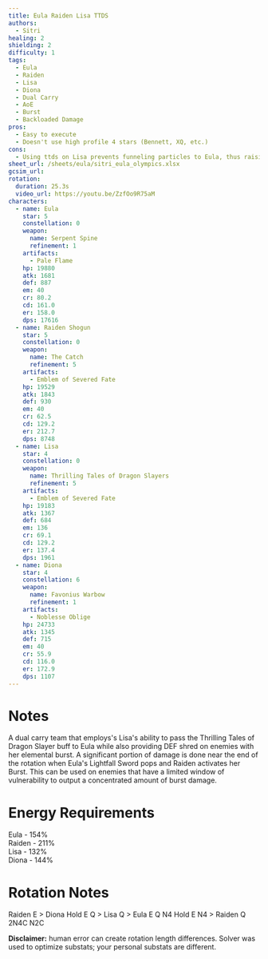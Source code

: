 ```yaml
---
title: Eula Raiden Lisa TTDS
authors:
  - Sitri
healing: 2
shielding: 2
difficulty: 1
tags:
  - Eula
  - Raiden
  - Lisa
  - Diona
  - Dual Carry
  - AoE
  - Burst
  - Backloaded Damage
pros:
  - Easy to execute
  - Doesn't use high profile 4 stars (Bennett, XQ, etc.)
cons:
  - Using ttds on Lisa prevents funneling particles to Eula, thus raising Eula's energy requirements
sheet_url: /sheets/eula/sitri_eula_olympics.xlsx
gcsim_url: 
rotation:
  duration: 25.3s
  video_url: https://youtu.be/ZzfOo9R75aM
characters:
  - name: Eula
    star: 5
    constellation: 0
    weapon:
      name: Serpent Spine
      refinement: 1
    artifacts:
      - Pale Flame
    hp: 19880
    atk: 1681
    def: 887
    em: 40
    cr: 80.2
    cd: 161.0
    er: 158.0
    dps: 17616
  - name: Raiden Shogun
    star: 5
    constellation: 0
    weapon:
      name: The Catch
      refinement: 5
    artifacts:
      - Emblem of Severed Fate
    hp: 19529
    atk: 1843
    def: 930
    em: 40
    cr: 62.5
    cd: 129.2
    er: 212.7
    dps: 8748
  - name: Lisa
    star: 4
    constellation: 0
    weapon:
      name: Thrilling Tales of Dragon Slayers
      refinement: 5
    artifacts:
      - Emblem of Severed Fate
    hp: 19183
    atk: 1367
    def: 684
    em: 136
    cr: 69.1
    cd: 129.2
    er: 137.4
    dps: 1961
  - name: Diona
    star: 4
    constellation: 6
    weapon:
      name: Favonius Warbow
      refinement: 1
    artifacts:
      - Noblesse Oblige
    hp: 24733
    atk: 1345
    def: 715
    em: 40
    cr: 55.9
    cd: 116.0
    er: 172.9
    dps: 1107
---
```


# **Notes**
A dual carry team that employs's Lisa's ability to pass the Thrilling Tales of Dragon Slayer buff to Eula while also providing DEF shred on enemies with her elemental burst. A significant portion of damage is done near the end of the rotation when Eula's Lightfall Sword pops and Raiden activates her Burst. This can be used on enemies that have a limited window of vulnerability to output a concentrated amount of burst damage.

# **Energy Requirements**
Eula - 154%  
Raiden - 211%  
Lisa - 132%  
Diona - 144%

# **Rotation Notes**
Raiden E > Diona Hold E Q > Lisa Q > Eula E Q N4 Hold E N4 > Raiden Q 2N4C N2C

**Disclaimer:** human error can create rotation length differences. Solver was used to optimize substats; your personal substats are different.
